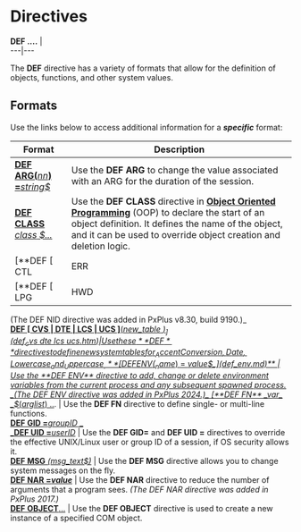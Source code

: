 # Directives 

**DEF ....** |   
---|---  
  
The **DEF** directive has a variety of formats that allow for the definition of objects, functions, and other system values.

##  Formats

Use the links below to access additional information for a **_specific_** format:

**Format** |  **Description**  
---|---  
[**DEF ARG(**_nn_**) =**_string$_](def_arg.md) |  Use the **DEF ARG** to change the value associated with an ARG for the duration of the session.  
[**DEF CLASS** _class_ _$..._](def_class.md) |  Use the **DEF CLASS** directive in **[Object Oriented Programming](../PxPlus%20User%20Guide/Object-Oriented%20PxPlus/Introduction.md)** (OOP) to declare the start of an object definition. It defines the name of the object, and it can be used to override object creation and deletion logic.  
[**DEF [ CTL | ERR | LFO | LFA ] =**_numval_](def_ctl~err~lfo~lfa.htm) |  Use these **DEF** directives to set the values for various system **_numeric_** variables. _(The DEF CTL/ERR/LFO/LFA directives were added in PxPlus v7.00.)_  
[**DEF [ LPG | HWD | NID ] =**_strval_](def_ctl~err~lfo~lfa.htm) |  Use these **DEF** directives to set the values for various system **_string_** variables. _(The DEF LPG/HWD directives were added in PxPlus v8.11, build 9182.)  
(The DEF NID directive was added in PxPlus v8.30, build 9190.)_  
[**DEF [ CVS | DTE | LCS | UCS ]**(_new_table_ _$)_](def_cvs~dte~lcs~ucs.htm) |  Use these **DEF** directives to define new system tables for _Accent Conversion, Date, Lowercase_ and _Uppercase_.  
**[DEF ENV (_name$_) = _value$_](def_env.md)** |  Use the **DEF ENV** directive to add, change or delete environment variables from the current process and any subsequent spawned process. _(The DEF ENV directive was added in PxPlus 2024.)_  
[**DEF FN** _var_ _$_(_arglist_) ..](def_fn.md). |  Use the **DEF FN** directive to define single- or multi-line functions.  
[**DEF GID =**_groupID_ _  
_**DEF UID =**_userID_](def_gid~uid.md) |  Use the **DEF GID=** and **DEF UID =** directives to override the effective UNIX/Linux user or group ID of a session, if OS security allows it.  
[**DEF MSG** _(msg_text$)_](def_msg.md) |  Use the **DEF MSG** directive allows you to change system messages on the fly.  
**[DEF NAR =_value_](def_nar.md)** |  Use the **DEF NAR** directive to reduce the number of arguments that a program sees. _(The DEF NAR directive was added in PxPlus 2017.)_  
[**DEF OBJECT**...](def_object.md) |  Use the **DEF OBJECT** directive is used to create a new instance of a specified COM object.
